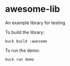 # awesome-lib
An example library for testing

To build the library: 

```
buck build :awesome
```

To run the demo: 

```
buck run demo
```
